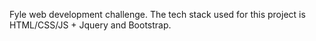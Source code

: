 Fyle web development challenge. The tech stack used for this project is HTML/CSS/JS + Jquery and Bootstrap. 
